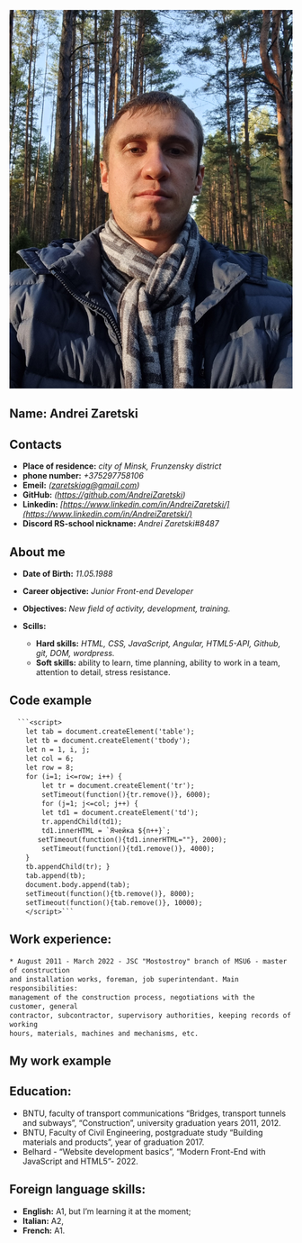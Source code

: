 ![](20210928_091442.jpg)
## Name: **Andrei Zaretski**
## Contacts

  * __Place of residence:__ _city of Minsk, Frunzensky district_                
  * __phone number:__ _+375297758106_                                        
  * __Emeil:__ _(zaretskiag@gmail.com)_                            
  * __GitHub:__ _(https://github.com/AndreiZaretski)_                               
  * __Linkedin:__  _[https://www.linkedin.com/in/AndreiZaretski/](https://www.linkedin.com/in/AndreiZaretski/)_ 
  * __Discord RS-school nickname:__ _Andrei Zaretski#8487_

## About me

   * __Date of Birth:__ _11.05.1988_

   * __Career objective:__ _Junior Front-end Developer_
   * __Objectives:__ _New field of activity, development, training._

   * __Scills:__
     + __Hard skills:__ _HTML, CSS, JavaScript, Angular, HTML5-API, Github, git, DOM, wordpress._
     + __Soft skills:__ ability to learn, time planning, ability to work in a team, attention to detail, stress resistance.


## Code example

      ```<script>
        let tab = document.createElement('table');     
        let tb = document.createElement('tbody');       
        let n = 1, i, j;
        let col = 6;
        let row = 8;
        for (i=1; i<=row; i++) {
            let tr = document.createElement('tr');
            setTimeout(function(){tr.remove()}, 6000);
            for (j=1; j<=col; j++) {
            let td1 = document.createElement('td');
            tr.appendChild(td1); 
            td1.innerHTML = `Ячейка ${n++}`; 
           setTimeout(function(){td1.innerHTML=""}, 2000); 
            setTimeout(function(){td1.remove()}, 4000);
        }
        tb.appendChild(tr); }
        tab.append(tb);
        document.body.append(tab);  
        setTimeout(function(){tb.remove()}, 8000);
        setTimeout(function(){tab.remove()}, 10000);
        </script>```
    

## Work experience:

    * August 2011 - March 2022 - JSC "Mostostroy" branch of MSU6 - master of construction
    and installation works, foreman, job superintendant. Main responsibilities:  
    management of the construction process, negotiations with the customer, general 
    contractor, subcontractor, supervisory authorities, keeping records of working 
    hours, materials, machines and mechanisms, etc.

## My work example

  [](https://andreizaretski.github.io/mySite/)


##  Education:
   * BNTU, faculty of transport communications “Bridges, transport tunnels and subways”, “Construction”, university graduation years  2011, 2012.
   * BNTU, Faculty of Civil Engineering, postgraduate study “Building materials and products”, year of graduation 2017.
   * Belhard - “Website development basics”, “Modern Front-End with  JavaScript and HTML5”- 2022.


## Foreign language skills:
* __English:__ A1, but I’m learning it at the moment;
* __Italian:__  A2, 
* __French:__ A1.

